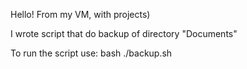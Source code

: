 Hello! From my VM, with projects)

I wrote script that do backup of directory "Documents"

To run the script use:
bash ./backup.sh
